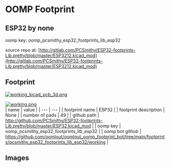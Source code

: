 # OOMP Footprint  
## ESP32  by none  
  
oomp key: oomp_pcsmithy_esp32_footprints_lib_esp32  
  
source repo at: [http://gitlab.com/PCSmithy/ESP32-footprints-Lib.pretty/blob/master/ESP3212.kicad_mod](http://gitlab.com/PCSmithy/ESP32-footprints-Lib.pretty/blob/master/ESP3212.kicad_mod)  
## Footprint  
  
[![working_kicad_pcb_3d.png](working_kicad_pcb_3d_600.png)](working_kicad_pcb_3d.png)  
  
[![working.png](working_600.png)](working.png)  
| name | value | 
| --- | --- | 
| footprint name | ESP32 | 
| footprint description | None | 
| number of pads | 49 | 
| github path | http://github.com/PCSmithy/ESP32-footprints-Lib.pretty/blob/master/ESP32.kicad_mod | 
| oomp key | oomp_pcsmithy_esp32_footprints_lib_esp32 | 
| oomp bot github | https://github.com/oomlout/oomlout_oomp_footprint_bot/tree/main/footprints/pcsmithy_esp32_footprints_lib_esp32/working | 
## Images  
